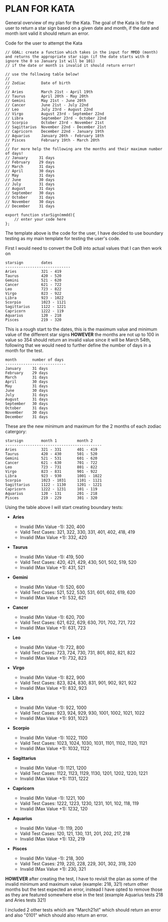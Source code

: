 # PLAN FOR KATA

General overview of my plan for the Kata. The goal of the Kata is for the user to return a star sign based on a given date and month, if the date and month isnt valid it should return an error.

Code for the user to attempt the Kata
```
// GOAL: create a function which takes in the input for MMDD (month) and returns the appropriate star sign (if the date starts with 0 ignore the 0 so January 1st will be 101)
// if the date or month is invalid it should return error!

// use the following table below!
//
// Zodiac       Date of birth
//
// Aries        March 21st - April 19th
// Taurus       April 20th - May 20th
// Gemini       May 21st - June 20th
// Cancer       June 21st - July 22nd
// Leo          July 23rd - August 22nd
// Virgo        August 23rd - September 22nd
// Libra        September 23rd - October 22nd
// Scorpio      October 23rd - November 21st
// Sagittarius  November 22nd - December 21st
// Capricorn    December 22nd - January 19th
// Aquarius     January 20th - February 18th
// Pisces       February 19th - March 20th
//
// For more help the following are the months and their maximum number of days!
// January     31 days
// February    29 days
// March       31 days
// April       30 days
// May         31 days
// June        30 days
// July        31 days
// August      31 days
// September   30 days
// October     31 days
// November    30 days
// December    31 days

export function starSign(mmdd){
    // enter your code here
};
```

The template above is the code for the user, I have decided to use boundary testing as my main template for testing the user's code.

First I would need to convert the DoB into actual values that I can then work on

```
starsign        dates
-----------------------------
Aries           321 - 419
Taurus          420 - 520
Gemini          521 - 620
Cancer          621 - 722
Leo             723 - 822
Virgo           823 - 922
Libra           923 - 1022
Scorpio         1023 - 1121
Sagittarius     1122 - 1221
Capricorn       1222 - 119
Aquarius        120 - 218
Pisces          219 - 320
```

This is a rough start to the dates, this is the maximum value and minimum value of the different star signs **HOWEVER** the months are not up to 100 in value so 354 should return an invalid value since it will be March 54th, following that we would need to further define the number of days in a month for the test.

```
month       number of days
---------------------------
January     31 days
February    29 days
March       31 days
April       30 days
May         31 days
June        30 days
July        31 days
August      31 days
September   30 days
October     31 days
November    30 days
December    31 days
```

These are the new minimum and maximum for the 2 months of each zodiac catergory:

```
starsign        month 1         month 2
-------------------------------------------
Aries           321 - 331       401 - 419
Taurus          420 - 430       501 - 520
Gemini          521 - 531       601 - 620
Cancer          621 - 630       701 - 722
Leo             723 - 731       801 - 822
Virgo           823 - 831       901 - 922
Libra           923 - 930       1001 - 1022
Scorpio         1023 - 1031     1101 - 1121
Sagittarius     1122 - 1130     1201 - 1221
Capricorn       1222 - 1231     101 - 119
Aquarius        120 - 131       201 - 218
Pisces          219 - 229       301 - 320
```

Using the table above I will start creating boundary tests:

- **Aries**
  - Invalid (Min Value -1): 320, 400
  - Valid Test Cases: 321, 322, 330, 331, 401, 402, 418, 419
  - Invalid (Max Value +1): 332, 420

- **Taurus**
  - Invalid (Min Value -1): 419, 500
  - Valid Test Cases: 420, 421, 429, 430, 501, 502, 519, 520
  - Invalid (Max Value +1): 431, 521

- **Gemini**
  - Invalid (Min Value -1): 520, 600
  - Valid Test Cases: 521, 522, 530, 531, 601, 602, 619, 620
  - Invalid (Max Value +1): 532, 621

- **Cancer**
  - Invalid (Min Value -1): 620, 700
  - Valid Test Cases: 621, 622, 629, 630, 701, 702, 721, 722
  - Invalid (Max Value +1): 631, 723

- **Leo**
  - Invalid (Min Value -1): 722, 800
  - Valid Test Cases: 723, 724, 730, 731, 801, 802, 821, 822
  - Invalid (Max Value +1): 732, 823

- **Virgo**
  - Invalid (Min Value -1): 822, 900
  - Valid Test Cases: 823, 824, 830, 831, 901, 902, 921, 922
  - Invalid (Max Value +1): 832, 923

- **Libra**
  - Invalid (Min Value -1): 922, 1000
  - Valid Test Cases: 923, 924, 929, 930, 1001, 1002, 1021, 1022
  - Invalid (Max Value +1): 931, 1023

- **Scorpio**
  - Invalid (Min Value -1): 1022, 1100
  - Valid Test Cases: 1023, 1024, 1030, 1031, 1101, 1102, 1120, 1121
  - Invalid (Max Value +1): 1032, 1122

- **Sagittarius**
  - Invalid (Min Value -1): 1121, 1200
  - Valid Test Cases: 1122, 1123, 1129, 1130, 1201, 1202, 1220, 1221
  - Invalid (Max Value +1): 1131, 1222

- **Capricorn**
  - Invalid (Min Value -1): 1221, 100
  - Valid Test Cases: 1222, 1223, 1230, 1231, 101, 102, 118, 119
  - Invalid (Max Value +1): 1232, 120

- **Aquarius**
  - Invalid (Min Value -1): 119, 200
  - Valid Test Cases: 120, 121, 130, 131, 201, 202, 217, 218
  - Invalid (Max Value +1): 132, 219

- **Pisces**
  - Invalid (Min Value -1): 218, 300
  - Valid Test Cases: 219, 220, 228, 229, 301, 302, 319, 320
  - Invalid (Max Value +1): 230, 321

**HOWEVER** after creating the test, I have to revisit the plan as some of the invalid minimum and maximum value (example: 218, 321) return other months but the test expected an error, instead I have opted to remove those as they are featured somewhere else in the test (example Aquarius tests 218 and Aries tests 321)

I included 2 other tests which are "March21st" which should return an error and also "0101" which should also return an error.